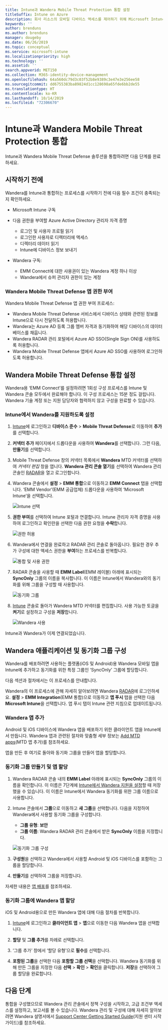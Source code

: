 ```yaml
---
title: Intune과 Wandera Mobile Threat Protection 통합 설정
titleSuffix: Intune on Azure
description: 회사 리소스의 모바일 디바이스 액세스를 제어하기 위해 Microsoft Intune을 사용하여 Wandera Mobile Threat Protection 솔루션을 설정하는 방법입니다.
keywords: ''
author: brenduns
ms.author: brenduns
manager: dougeby
ms.date: 06/26/2019
ms.topic: conceptual
ms.service: microsoft-intune
ms.localizationpriority: high
ms.technology: ''
ms.assetid: ''
search.appverid: MET150
ms.collection: M365-identity-device-management
ms.openlocfilehash: 64a560dc79d3c03f52b8e9389c3e47e3e256ee58
ms.sourcegitcommit: dd6755383ba89824d1cc128698a65fde6bb2de55
ms.translationtype: HT
ms.contentlocale: ko-KR
ms.lasthandoff: 10/14/2019
ms.locfileid: "72306670"
---
```

# <a name="integrate-wandera-mobile-threat-protection-with-intune"></a>Intune과 Wandera Mobile Threat Protection 통합  

Intune과 Wandera Mobile Threat Defense 솔루션을 통합하려면 다음 단계를 완료하세요.  

## <a name="before-you-begin"></a>시작하기 전에  

Wandera를 Intune과 통합하는 프로세스를 시작하기 전에 다음 필수 조건이 충족되는지 확인하세요.
- Microsoft Intune 구독  
- 다음 권한을 부여할 Azure Active Directory 관리자 자격 증명  
  - 로그인 및 사용자 프로필 읽기  
  - 로그인한 사용자로 디렉터리에 액세스  
  - 디렉터리 데이터 읽기  
  - Intune에 디바이스 정보 보내기  

- Wandera 구독:
  - EMM Connect에 대한 사용권이 있는 Wandera 계정 하나 이상  
  - Wandera에서 슈퍼 관리자 권한이 있는 계정  
 
### <a name="wandera-mobile-threat-defense-app-authorization"></a>Wandera Mobile Threat Defense 앱 권한 부여  

Wandera Mobile Threat Defense 앱 권한 부여 프로세스:  
- Wandera Mobile Threat Defense 서비스에서 디바이스 상태와 관련된 정보를 Intune으로 다시 전달하도록 허용합니다.  
- Wandera는 Azure AD 등록 그룹 멤버 자격과 동기화하여 해당 디바이스의 데이터베이스를 채웁니다.  
- Wandera RADAR 관리 포털에서 Azure AD SSO(Single Sign ON)를 사용하도록 허용합니다.  
- Wandera Mobile Threat Defense 앱에서 Azure AD SSO를 사용하여 로그인하도록 허용합니다.  


## <a name="set-up-wandera-mobile-threat-defense-integration"></a>Wandera Mobile Threat Defense 통합 설정  
Wandera용 ‘EMM Connect’를 설정하려면 1회성 구성 프로세스를 Intune 및 Wandera 콘솔 모두에서 완료해야 합니다.  이 구성 프로세스는 15분 정도 걸립니다. Wandera 기술 계정 또는 지원 담당자와 협력하지 않고 구성을 완료할 수 있습니다.  

### <a name="enable-support-for-wandera-in-intune"></a>Intune에서 Wandera를 지원하도록 설정
1. [Intune](https://go.microsoft.com/fwlink/?linkid=2090973)에 로그인하고 **디바이스 준수** > **Mobile Threat Defense**로 이동하여 **추가**를 선택합니다.

2. **커넥터 추가** 페이지에서 드롭다운을 사용하여 **Wandera**를 선택합니다. 그런 다음, **만들기**를 선택합니다.  

3. Mobile Threat Defense 창의 커넥터 목록에서 **Wandera** MTD 커넥터를 선택하여 *커넥터 편집* 창을 엽니다. **Wandera 관리 콘솔 열기**를 선택하여 Wandera 관리 콘솔인 [RADAR](https://radar.wandera.com/login)을 열고 로그인합니다. 

4. Wandera 콘솔에서 **설정** > **EMM 통합**으로 이동하고 **EMM Connect** 탭을 선택합니다. ‘EMM Vendor’(EMM 공급업체) 드롭다운을 사용하여 ‘Microsoft Intune’을 선택합니다.  

   ![Intune 선택](./media/wandera-mtd-connector-integration/set-up-intune-in-radar.png)

5. **권한 부여**를 선택하여 Intune 포털과 연결합니다. Intune 관리자 자격 증명을 사용하여 로그인하고 확인란을 선택한 다음 권한 요청을 **수락**합니다.  

   ![권한 허용](./media/wandera-mtd-connector-integration/permissions.png) 

6. Wandera에서 연결을 완료하고 RADAR 관리 콘솔로 돌아옵니다. 필요한 경우 추가 구성에 대한 액세스 권한을 **부여**하는 프로세스를 반복합니다.  

   ![통합 및 사용 권한](./media/wandera-mtd-connector-integration/integrations-and-permissions.png) 

7. RADAR 콘솔을 사용할 때 **EMM Label**(EMM 레이블) 아래에 표시되는 **SyncOnly** 그룹의 이름을 복사합니다. 이 이름은 Intune에서 Wandera와의 동기화를 위해 그룹을 구성할 때 사용합니다.

   ![동기화 그룹](./media/wandera-mtd-connector-integration/sync-group-name.png) 

8. [Intune](https://go.microsoft.com/fwlink/?linkid=2090973) 콘솔로 돌아가 Wandera MTD 커넥터를 편집합니다. 사용 가능한 토글을 **켜기**로 설정하고 구성을 **저장**합니다.  

   ![Wandera 사용](./media/wandera-mtd-connector-integration/enable-wandera.png) 

Intune과 Wandera가 이제 연결되었습니다.  

## <a name="configure-the-wandera-applications-and-synchronization-group"></a>Wandera 애플리케이션 및 동기화 그룹 구성  
Wandera를 배포하려면 사용하는 플랫폼(iOS 및 Android)용 Wandera 모바일 앱을 Intune에 추가하고 동기화를 위한 특정 그룹인 ‘SyncOnly’ 그룹에 할당합니다.  

다음 섹션과 절차에서는 이 프로세스를 안내합니다.

Wandera의 이 프로세스에 관해 자세히 알아보려면 Wandera [RADAR](https://radar.wandera.com/login)에 로그인하세요. **설정** > **EMM Integration**(EMM 통합)으로 이동하고 **앱 푸시** 탭을 선택한 다음 **Microsoft Intune**을 선택합니다. 앱 푸시 탭이 Intune 관련 지침으로 업데이트됩니다.  

### <a name="add-the-wandera-apps"></a>Wandera 앱 추가  
Android 및 iOS 디바이스에 Wandera 앱을 배포하기 위한 클라이언트 앱을 Intune에서 만듭니다. Wandera 앱과 관련된 절차와 맞춤형 세부 정보는 [Add MTD apps](mtd-apps-ios-app-configuration-policy-add-assign.md)(MTD 앱 추가)를 참조하세요.  

앱을 만든 후 여기로 돌아와 동기화 그룹을 만들어 앱을 할당합니다.  


### <a name="create-the-synchronization-group-and-assign-the-apps"></a>동기화 그룹 만들기 및 앱 할당

1. Wandera RADAR 콘솔 내의 **EMM Label** 아래에 표시되는 **SyncOnly** 그룹의 이름을 확인합니다. 이 이름은 7단계에 [Intune에서 Wandera 지원을 설정](#enable-support-for-wandera-in-intune)할 때 저장했을 수 있습니다. 이 이름은 Intune에서 Wandera 동기화를 위한 그룹 이름으로 사용합니다.  

2. Intune 콘솔에서 **그룹**으로 이동하고 **새 그룹**을 선택합니다. 다음을 지정하여 Wandera에서 사용할 동기화 그룹을 구성합니다.
   - **그룹 유형**: **보안**
   - **그룹 이름**: Wandera RADAR 관리 콘솔에서 받은 **SyncOnly** 이름을 지정합니다.

   ![동기화 그룹 구성](./media/wandera-mtd-connector-integration/configure-sync-group.png)

3. **구성원**을 선택하고 Wandera에서 사용할 Android 및 iOS 디바이스를 포함하는 그룹을 할당합니다.

4. **만들기**를 선택하여 그룹을 저장합니다.

자세한 내용은 [앱 배포](../apps/apps-deploy.md)를 참조하세요.

### <a name="assign-the-wandera-apps-to-the-synchronization-group"></a>동기화 그룹에 Wandera 앱 할당  
iOS 및 Android용으로 만든 Wandera 앱에 대해 다음 절차를 반복합니다.

1. [Intune](https://go.microsoft.com/fwlink/?linkid=2090973)에 로그인하고 **클라이언트 앱** > **앱**으로 이동한 다음 Wandera 앱을 선택합니다.  

2. **할당** 및 **그룹 추가**를 차례로 선택합니다.  

3. ‘그룹 추가’ 창에서 ‘할당 유형’으로 **필수**를 선택합니다.  

4. **포함된 그룹**을 선택한 다음 **포함할 그룹 선택**을 선택합니다. Wandera 동기화를 위해 만든 그룹을 지정한 다음 **선택** > **확인** > **확인**을 클릭합니다. **저장**을 선택하여 그룹 할당을 완료합니다.  
 

## <a name="next-steps"></a>다음 단계  
통합을 구성했으므로 Wandera 관리 콘솔에서 정책 구성을 시작하고, 고급 조건부 액세스를 설정하고, 보고서를 볼 수 있습니다. Wandera 관리 및 구성에 대해 자세히 알아보려면 Wandera 설명서에서 [Support Center Getting Started Guide](https://radar.wandera.com/?return_to=https://wandera.force.com/Customer/s/getting-started)(지원 센터 시작 가이드)를 참조하세요.  
 